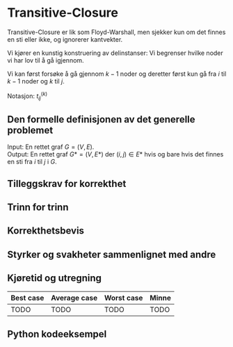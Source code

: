 # Transitive-Closure
<!-- [K3] Forstå Transitive-Closure -->

<!-- 
1. Kjenne den formelle definisjonen av det generelle problemet den løser
2. Kjenne til eventuelle tilleggskrav den stiller for å være korrekt
3. Vite hvordan den oppfører seg; kunne utføre algoritmen, trinn for trinn!
4. Forstå korrekthetsbeviset; hvordan og hvorfor virker algoritmen egentlig?
5. Kjenne til eventuelle styrker eller svakheter, sammenlignet med andre
6. Kjenne kjøretidene under ulike omstendigheter, og forstå utregningen
-->

Transitive-Closure er lik som Floyd-Warshall, men sjekker kun om det finnes en sti eller ikke, og ignorerer kantvekter.

Vi kjører en kunstig konstruering av delinstanser: Vi begrenser hvilke noder vi har lov til å gå igjennom.

Vi kan først forsøke å gå gjennom $k-1$ noder og deretter først kun gå fra $i$ til $k-1$ noder og $k$ til $j$.

Notasjon: $t^{(k)}_{ij}$

## Den formelle definisjonen av det generelle problemet
<!-- Et problem er relasjonen mellom input og output -->

Input: En rettet graf $G=(V,E)$.  
Output: En rettet graf $G*=(V,E*)$ der $(i,j)\in E*$ hvis og bare hvis det finnes en sti fra $i$ til $j$ i $G$.

## Tilleggskrav for korrekthet
<!-- Korrekhet: algoritmer virker, gir det svaret den skal -->
<!-- Eks: Binary search må ha en sortert liste -->

## Trinn for trinn
<!-- Pseudokode med forklaring -->

## Korrekthetsbevis

## Styrker og svakheter sammenlignet med andre

## Kjøretid og utregning
<!-- Under ulike omstendigheter -->

Best case | Average case | Worst case | Minne
---------|----------|---------|---------
 TODO | TODO | TODO | TODO

## Python kodeeksempel
